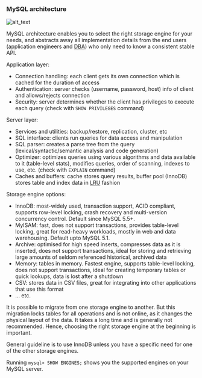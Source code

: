 ### MySQL architecture

![alt_text](images/mysql_architecture.png "MySQL architecture diagram")

MySQL architecture enables you to select the right storage engine for your needs, and abstracts away all implementation details from the end users (application engineers and [DBA](https://en.wikipedia.org/wiki/Database_administrator)) who only need to know a consistent stable API.

Application layer:

*   Connection handling: each client gets its own connection which is cached for the duration of access
*   Authentication: server checks (username, password, host) info of client and allows/rejects connection
*   Security: server determines whether the client has privileges to execute each query (check with `SHOW PRIVILEGES` command)

Server layer:

*   Services and utilities: backup/restore, replication, cluster, etc
*   SQL interface: clients run queries for data access and manipulation
*   SQL parser: creates a parse tree from the query (lexical/syntactic/semantic analysis and code generation)
*   Optimizer: optimizes queries using various algorithms and data available to it (table-level stats), modifies queries, order of scanning, indexes to use, etc. (check with `EXPLAIN` command)
*   Caches and buffers: cache stores query results, buffer pool (InnoDB) stores table and index data in [LRU](https://en.wikipedia.org/wiki/Cache_replacement_policies#Least_recently_used_(LRU)) fashion

Storage engine options:

*   InnoDB: most-widely used, transaction support, ACID compliant, supports row-level locking, crash recovery and multi-version concurrency control. Default since MySQL 5.5+.
*   MyISAM: fast, does not support transactions, provides table-level locking, great for read-heavy workloads, mostly in web and data warehousing. Default upto MySQL 5.1.
*   Archive: optimised for high speed inserts, compresses data as it is inserted, does not support transactions, ideal for storing and retrieving large amounts of seldom referenced historical, archived data
*   Memory: tables in memory. Fastest engine, supports table-level locking, does not support transactions, ideal for creating temporary tables or quick lookups, data is lost after a shutdown
*   CSV: stores data in CSV files, great for integrating into other applications that use this format
*   … etc.

It is possible to migrate from one storage engine to another. But this migration locks tables for all operations and is not online, as it changes the physical layout of the data. It takes a long time and is generally not recommended. Hence, choosing the right storage engine at the beginning is important.

General guideline is to use InnoDB unless you have a specific need for one of the other storage engines.

Running `mysql> SHOW ENGINES;` shows you the supported engines on your MySQL server.